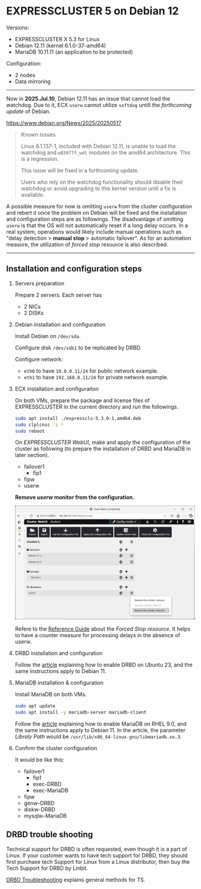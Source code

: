 # EXPRESSCLUSTER 5 on Debian 12

Versions:

- EXPRESSCLUSTER X 5.3 for Linux
- Debian 12.11 (kernel 6.1.0-37-amd64)
- MariaDB 10.11.11 (an application to be protected)

Configuration:

- 2 nodes
- Data mirroring

----

Now in **2025.Jul.10**, Debian 12.11 has an issue that cannot load the watchdog.
Due to it, ECX `userw` cannot utilize `softdog` untill the *forthcoming update* of Debian.

<https://www.debian.org/News/2025/20250517>
> Known Issues
>
> Linux 6.1.137-1, included with Debian 12.11, is unable to load the watchdog and `w83977f_wdt` modules on the amd64 architecture. This is a regression.
>
> This issue will be fixed in a forthcoming update.
>
> Users who rely on the watchdog functionality should disable their watchdog or avoid upgrading to this kernel version until a fix is available.

A possible measure for now is omitting `userw` from the cluster configuration and rebert it once the problem on Debian will be fixed and the installation and configuration steps are as followings.
The disadvantage of omitting `userw` is that the OS will not automatically reset if a long delay occurs.
In a real system, operations would likely include manual operations such as "delay detection > **manual stop** > automatic failover".
As for an automation measure, the utilization of *forced stop* resource is also described.

----

## Installation and configuration steps

1. Servers preparation

    Prepare 2 servers. Each server has

    - 2 NICs
    - 2 DISKs

2. Debian installation and configuration

    Install Debian on `/dev/sda`.

    Configure disk `/dev/sdb1` to be replicated by DRBD.

    Configure network:
    - `eth0` to have `10.0.0.11/24` for public network example.
    - `eth1` to have `192.168.0.11/24` for private network example.

3. ECX installation and configuraiton

    On both VMs, prepare the package and license files of EXPRESSCLUSTER in the current directory and run the followings.

    ```bash
    sudo apt install ./expresscls-5.3.0-1.amd64.deb
    sudo clplcnsc -i *
    sudo reboot
    ```

    On *EXPRESSCLUSTER WebUI*, make and apply the configuration of the cluster as following (to prepare the installation of DRBD and MariaDB in later section).

    - failover1
        - fip1
    - fipw
    - userw

    **Remove *userw* monitor from the configuration.**

    ![img](removing_userw.png)

    Refere to the [Reference Guide](https://docs.nec.co.jp/software/clustering/expresscluster_x/x53/ecx_x53_linux_en/L53_RG_EN/L_RG_07.html#forced-stop-resource-details) about the *Forced Stop resource*.
    It helps to have a counter measure for processing delays in the absence of *userw*.

4. DRBD installation and configuration

    Follow the [article](https://github.com/EXPRESSCLUSTER/DRBD/blob/master/doc/2-node-cluster-ubuntu23.04.md) explaining how to enable DRBD on Ubuntu 23, and the same instructions apply to Debian 11.

5. MariaDB installation & configuration

    Install MariaDB on both VMs.

    ```bash
    sudo apt update
    sudo apt install -y mariadb-server mariadb-client
    ```

    Follow the [article](https://github.com/EXPRESSCLUSTER/MariaDB/blob/master/MariaDB%20with%20Linux.md) explaining how to enable MariaDB on RHEL 9.0, and the same instructions apply to Debian 11. In the article, the parameter *Libraly Path* would be `/usr/lib/x86_64-linux-gnu/libmariadb.so.3`.

6. Confirm the cluster configuration

    It would be like this:

    - failover1
        - fip1
        - exec-DRBD
        - exec-MariaDB
    - fipw
    - genw-DRBD
    - diskw-DRBD
    - mysqlw-MariaDB

## DRBD trouble shooting

Technical support for DRBD is often requested, even though it is a part of Linux.
If your customer wants to have tech support for DRBD, they should first purchase tech Support for Linux from a Linux distributor, then buy the Tech Support for DRBD by Linbit.

[DRBD Troubleshooting](DRBD-TroubleShoot.md) explains general methods for TS.
